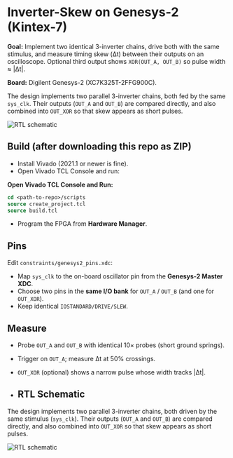 # Inverter-Skew on Genesys-2 (Kintex-7)

**Goal:** Implement two identical 3-inverter chains, drive both with the same stimulus, and measure timing skew (Δt) between their outputs on an oscilloscope. Optional third output shows `XOR(OUT_A, OUT_B)` so pulse width ≈ |Δt|.

**Board:** Digilent Genesys-2 (XC7K325T-2FFG900C).

The design implements two parallel 3-inverter chains, both fed by the same `sys_clk`. Their outputs (`OUT_A` and `OUT_B`) are compared directly, and also combined into `OUT_XOR` so that skew appears as short pulses.

![RTL schematic](doc/inverter_schematic.jpg)


## Build (after downloading this repo as ZIP)
- Install Vivado (2021.1 or newer is fine).
- Open Vivado TCL Console and run:

**Open Vivado TCL Console and Run:**  
   ```tcl
   cd <path-to-repo>/scripts
   source create_project.tcl
   source build.tcl
```

- Program the FPGA from **Hardware Manager**.

## Pins
Edit `constraints/genesys2_pins.xdc`:
- Map `sys_clk` to the on-board oscillator pin from the **Genesys-2 Master XDC**.
- Choose two pins in the **same I/O bank** for `OUT_A` / `OUT_B` (and one for `OUT_XOR`).
- Keep identical `IOSTANDARD/DRIVE/SLEW`.

## Measure
- Probe `OUT_A` and `OUT_B` with identical 10× probes (short ground springs).
- Trigger on `OUT_A`; measure Δt at 50% crossings.
- `OUT_XOR` (optional) shows a narrow pulse whose width tracks |Δt|.

- ## RTL Schematic

The design implements two parallel 3-inverter chains, both driven by the same stimulus (`sys_clk`). Their outputs (`OUT_A` and `OUT_B`) are compared directly, and also combined into `OUT_XOR` so that skew appears as short pulses.

![RTL schematic](inverter_schematic.jpg)

